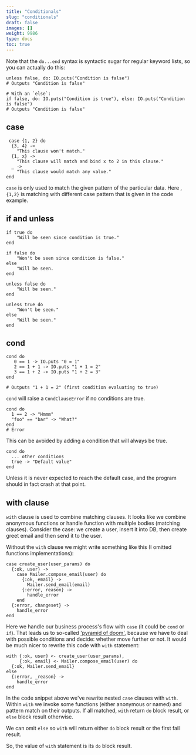 ```yaml
---
title: "Conditionals"
slug: "conditionals"
draft: false
images: []
weight: 9986
type: docs
toc: true
---
```


Note that the `do...end` syntax is syntactic sugar for regular keyword lists, so you can actually do this:

    unless false, do: IO.puts("Condition is false")
    # Outputs "Condition is false"

    # With an `else`:
    if false, do: IO.puts("Condition is true"), else: IO.puts("Condition is false")
    # Outputs "Condition is false"

## case

      
     case {1, 2} do
      {3, 4} ->
        "This clause won't match."
      {1, x} ->
        "This clause will match and bind x to 2 in this clause."
      _ ->
        "This clause would match any value."
    end

   `case` is only used to match the given pattern of the particular data. Here , `{1,2}` is matching with different case pattern that is given in the code example.
         

## if and unless
    if true do
        "Will be seen since condition is true."
    end    

    if false do
        "Won't be seen since condition is false."
    else
        "Will be seen.
    end

    unless false do
        "Will be seen."
    end

    unless true do 
        "Won't be seen."
    else
        "Will be seen."
    end

## cond
    cond do 
       0 == 1 -> IO.puts "0 = 1"
       2 == 1 + 1 -> IO.puts "1 + 1 = 2" 
       3 == 1 + 2 -> IO.puts "1 + 2 = 3" 
    end

    # Outputs "1 + 1 = 2" (first condition evaluating to true)

`cond` will raise a `CondClauseError` if no conditions are true.

    cond do
      1 == 2 -> "Hmmm"
      "foo" == "bar" -> "What?"
    end
    # Error

This can be avoided by adding a condition that will always be true.

    cond do
      ... other conditions
      true -> "Default value"
    end

Unless it is never expected to reach the default case, and the program should in fact crash at that point.

## with clause
`with` clause is used to combine matching clauses.
It looks like we combine anonymous functions or handle function with multiple bodies (matching clauses).
Consider the case: we create a user, insert it into DB, then create greet email and then send it to the user.

Without the `with` clause we might write something like this (I omitted functions implementations):

    case create_user(user_params) do
      {:ok, user} ->
        case Mailer.compose_email(user) do
          {:ok, email} ->
            Mailer.send_email(email)
          {:error, reason} ->
            handle_error
        end
      {:error, changeset} ->
        handle_error
    end
    
Here we handle our business process's flow with `case` (it could be `cond` or `if`). That leads us to so-called ['pyramid of doom'][1], because we have to deal with possible conditions and decide: whether move further or not. It would be much nicer to rewrite this code with `with` statement:

    with {:ok, user} <- create_user(user_params),
         {:ok, email} <- Mailer.compose_email(user) do
      {:ok, Mailer.send_email}
    else
      {:error, _reason} ->
        handle_error
    end

In the code snippet above we've rewrite nested `case` clauses with `with`. Within `with` we invoke some functions (either anonymous or named) and pattern match on their outputs. If all matched, `with` return `do` block result, or `else` block result otherwise.

We can omit `else` so `with` will return either `do` block result or the first fail result.

So, the value of `with` statement is its `do` block result.


  [1]: https://en.wikipedia.org/wiki/Pyramid_of_doom_(programming)

